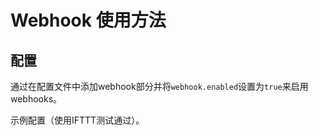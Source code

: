 # Webhook 使用方法

## 配置

通过在配置文件中添加webhook部分并将`webhook.enabled`设置为`true`来启用webhooks。

示例配置（使用IFTTT测试通过）。